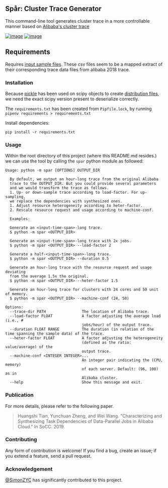 ## Spår: Cluster Trace Generator

This command-line tool generates cluster trace in a more controllable manner based on [Alibaba's cluster trace](https://github.com/alibaba/clusterdata)

[![image](https://img.shields.io/pypi/l/spar.svg)](https://python.org/pypi/spar)
[![image](https://img.shields.io/pypi/pyversions/spar.svg)](https://python.org/pypi/spar)

## Requirements

Requires [input sample files](./formats.md#input-format).
These csv files seem to be a mapped extract of their corresponding trace data files from alibaba 2018 trace.

### Installation

Because [pickle](https://docs.python.org/3/library/pickle.html) has been used on scipy objects to create [distribution files](./spar/data/distributions/), we need the exact scipy version present to deserialize correctly.

The `requirements.txt` has been created from `Pipfile.lock`, by running `pipenv requirements > requirements.txt`

Install dependencies:

```
pip install -r requirements.txt
```

### Usage

Within the root directory of this project (where this README.md resides.) we can use the tool by calling the `spar` python module as followed:

```
Usage: python -m spar [OPTIONS] OUTPUT_DIR

  By default, we output an hour-long trace from the original Alibaba
  trace to the OUTPUT_DIR. But you could provide several parameters
  and we would transform the trace as follows.
  1. Up- or down-sample trace according to load-factor. For up-sampling,
  we replace the dependencies with synthesized ones.
  1. Adjust resource heterogeneity according to heter-factor.
  2. Rescale resource request and usage according to machine-conf.

  Examples:

  Generate an <input-time-span>-long trace.
  $ python -m spar <OUTPUT_DIR>

  Generate an <input-time-span>-long trace with 2x jobs.
  $ python -m spar <OUTPUT_DIR> --load-factor 2

  Generate a half-<input-time-span>-long trace.
  $ python -m spar <OUTPUT_DIR> --duration 0.5

  Generate an hour-long trace with the resource request and usage deviating
  from the average 1.5x the original.
  $ python -m spar <OUTPUT_DIR> --heter-factor 1.5

  Generate an hour-long trace for clusters with 24 cores and 50 unit of memory.
  $ python -m spar <OUTPUT_DIR> --machine-conf (24, 50)

Options:
  --trace-dir PATH                The location of Alibaba trace.
  --load-factor FLOAT             A factor adjusting the average load (i.e., #
                                  jobs/hour) of the output trace.
  --duration FLOAT RANGE          The duration (in relation of the time spanning the sample data) of the trace.
  --heter-factor FLOAT            A factor adjusting the heterogeneity
                                  (defined as the ratio: value/average) of the
                                  output trace.
  --machine-conf <INTEGER INTEGER>...
                                  An integer pair indicating the (CPU, memory)
                                  of each server. Default: (96, 100) as in
                                  Alibaba cluster.
  --help                          Show this message and exit.
```

### Publication

For more details, please refer to the following paper.

> Huangshi Tian, Yunchuan Zheng, and Wei Wang. "Characterizing and Synthesizing Task Dependencies of Data-Parallel Jobs in Alibaba Cloud." In SoCC. 2019.


### Contributing

Any form of contribution is welcome! If you find a bug, create an issue; if you extend a feature, send a pull request.


### Acknowledgement

[@SimonZYC](https://github.com/SimonZYC) has significantly contributed to this project.
